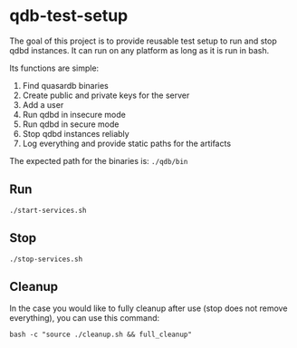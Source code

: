 # qdb-test-setup

The goal of this project is to provide reusable test setup to run and stop qdbd instances.
It can run on any platform as long as it is run in bash.

Its functions are simple:
1. Find quasardb binaries
1. Create public and private keys for the server
1. Add a user
1. Run qdbd in insecure mode
1. Run qdbd in secure mode
1. Stop qdbd instances reliably
1. Log everything and provide static paths for the artifacts

The expected path for the binaries is: `./qdb/bin`

## Run
`./start-services.sh`

## Stop
`./stop-services.sh`

## Cleanup
In the case you would like to fully cleanup after use (stop does not remove everything), you can use this command:

`bash -c "source ./cleanup.sh && full_cleanup"`
